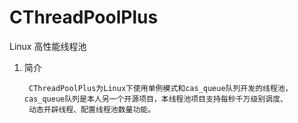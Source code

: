 # CThreadPoolPlus
Linux 高性能线程池

1. 简介

        CThreadPoolPlus为Linux下使用单例模式和cas_queue队列开发的线程池，cas_queue队列是本人另一个开源项目，本线程池项目支持每秒千万级别调度、
        动态开辟线程、配置线程池数量功能。
